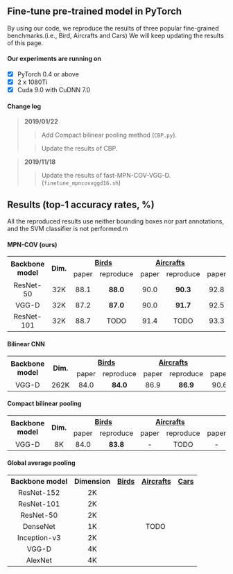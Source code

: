 ## Fine-tune pre-trained model in PyTorch

By using our code, we reproduce the results of three popular fine-grained benchmarks.(i.e., Bird, Aircrafts and Cars) We will keep updating the results of this page.

#### Our experiments are running on
- [x] PyTorch 0.4 or above
- [x] 2 x 1080Ti
- [x] Cuda 9.0 with CuDNN 7.0

#### Change log
>**2019/01/22**
>> Add Compact bilinear pooling method (`CBP.py`).
>
>> Update the results of CBP.

>**2019/11/18**
>> Update the results of fast-MPN-COV-VGG-D. (`finetune_mpncovvggd16.sh`)

## Results (top-1 accuracy rates, %)

All the reproduced results use neither bounding boxes nor part annotations, and the SVM classifier is not performed.m

#### MPN-COV (ours)
<table>
     <tr>
         <th rowspan="2" style="text-align:center;">Backbone model</th>
         <th rowspan="2" style="text-align:center;">Dim.</th>
         <th colspan="2" style="text-align:center;"><a href="http://www.vision.caltech.edu/visipedia/CUB-200-2011.html">Birds</a></th>
         <th colspan="2" style="text-align:center;"><a href="http://ai.stanford.edu/~jkrause/cars/car_dataset.html">Aircrafts</a></th>
         <th colspan="2" style="text-align:center;"><a href="http://www.robots.ox.ac.uk/~vgg/data/oid/">Cars</a></th>
     </tr>
     <tr>
         <td> paper </td>
         <td> reproduce</td>
         <td> paper </td>
         <td> reproduce</td>
         <td> paper </td>
         <td> reproduce</td>
     </tr>
     <tr>
         <td style="text-align:center;">ResNet-50</td>
         <td style="text-align:center;">32K</td>
         <td style="text-align:center;">88.1</td>
         <td style="text-align:center;"><b>88.0</b></td>
         <td style="text-align:center;">90.0</td>
         <td style="text-align:center;"><b>90.3</b></td>
         <td style="text-align:center;">92.8</td>
         <td style="text-align:center;"><b>92.3</b></td>
     </tr>
     <tr>
         <td style="text-align:center;">VGG-D</td>
         <td style="text-align:center;">32K</td>
         <td style="text-align:center;">87.2</td>
         <td style="text-align:center;"><b>87.0</b></td>
         <td style="text-align:center;">90.0</td>
         <td style="text-align:center;"><b>91.7</b></td>
         <td style="text-align:center;">92.5</td>
         <td style="text-align:center;"><b>93.2</b></td>
     </tr>
     <tr>
         <td style="text-align:center;">ResNet-101</td>
         <td style="text-align:center;">32K</td>
         <td style="text-align:center;">88.7</td>
         <td style="text-align:center;">TODO</td>
         <td style="text-align:center;">91.4</td>
         <td style="text-align:center;">TODO</td>
         <td style="text-align:center;">93.3</td>
         <td style="text-align:center;">TODO</td>
     </tr>
</table>

#### Bilinear CNN
<table>
      <tr>
          <th rowspan="2" style="text-align:center;">Backbone model</th>
          <th rowspan="2" style="text-align:center;">Dim.</th>
          <th colspan="2" style="text-align:center;"><a href="http://www.vision.caltech.edu/visipedia/CUB-200-2011.html">Birds</a></th>
          <th colspan="2" style="text-align:center;"><a href="http://ai.stanford.edu/~jkrause/cars/car_dataset.html">Aircrafts</a></th>
          <th colspan="2" style="text-align:center;"><a href="http://www.robots.ox.ac.uk/~vgg/data/oid/">Cars</a></th>
      </tr>
      <tr>
          <td> paper </td>
          <td> reproduce</td>
          <td> paper </td>
          <td> reproduce</td>
          <td> paper </td>
          <td> reproduce</td>
      </tr>
     <tr>
         <td rowspan="2" style="text-align:center;">VGG-D</td>
         <td style="text-align:center;">262K</td>
         <td style="text-align:center;">84.0</td>
         <td style="text-align:center;"><b>84.0</b></td>
         <td style="text-align:center;">86.9</td>
         <td style="text-align:center;"><b>86.9</b></td>
         <td style="text-align:center;">90.6</td>
         <td style="text-align:center;"><b>90.5</b></td>
     </tr>
     </tr>
</table>

#### Compact bilinear pooling
<table>
      <tr>
          <th rowspan="2" style="text-align:center;">Backbone model</th>
          <th rowspan="2" style="text-align:center;">Dim.</th>
          <th colspan="2" style="text-align:center;"><a href="http://www.vision.caltech.edu/visipedia/CUB-200-2011.html">Birds</a></th>
          <th colspan="2" style="text-align:center;"><a href="http://ai.stanford.edu/~jkrause/cars/car_dataset.html">Aircrafts</a></th>
          <th colspan="2" style="text-align:center;"><a href="http://www.robots.ox.ac.uk/~vgg/data/oid/">Cars</a></th>
      </tr>
      <tr>
          <td> paper </td>
          <td> reproduce</td>
          <td> paper </td>
          <td> reproduce</td>
          <td> paper </td>
          <td> reproduce</td>
      </tr>
     <tr>
         <td style="text-align:center;">VGG-D</td>
         <td style="text-align:center;">8K</td>
         <td style="text-align:center;">84.0</td>
         <td style="text-align:center;"><b>83.8</b></td>
         <td style="text-align:center;">-</td>
         <td style="text-align:center;">TODO</td>
         <td style="text-align:center;">-</td>
         <td style="text-align:center;">TODO</td>
     </tr>
     </tr>
</table>

#### Global average pooling
<table>
     <tr>
         <th style="text-align:center;">Backbone model</th>
         <th style="text-align:center;">Dimension</th>
         <th style="text-align:center;"><a href="http://www.vision.caltech.edu/visipedia/CUB-200-2011.html">Birds</a></th>
         <th style="text-align:center;"><a href="http://ai.stanford.edu/~jkrause/cars/car_dataset.html">Aircrafts</a></th>
         <th style="text-align:center;"><a href="http://www.robots.ox.ac.uk/~vgg/data/oid/">Cars</a></th>
     </tr>
     <tr>
         <td style="text-align:center;">ResNet-152</td>
         <td style="text-align:center;">2K</td>
         <td rowspan="7" colspan="3" style="text-align:center;">TODO </td>
     </tr>
     <tr>
         <td style="text-align:center;">ResNet-101</td>
         <td style="text-align:center;">2K</td>
     </tr>
     <tr>
         <td style="text-align:center;">ResNet-50</td>
         <td style="text-align:center;">2K</td>
     </tr>
     <tr>
         <td style="text-align:center;">DenseNet</td>
         <td style="text-align:center;">1K</td>
     </tr>
     <tr>
         <td style="text-align:center;">Inception-v3</td>
         <td style="text-align:center;">2K</td>
     </tr>
     <tr>
         <td style="text-align:center;">VGG-D</td>
         <td style="text-align:center;">4K</td>
     </tr>
     <tr>
         <td style="text-align:center;">AlexNet</td>
         <td style="text-align:center;">4K</td>
     </tr>
</table>
